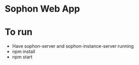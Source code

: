 # Sophon Web App

# To run
- Have sophon-server and sophon-instance-server running
- npm install
- npm start